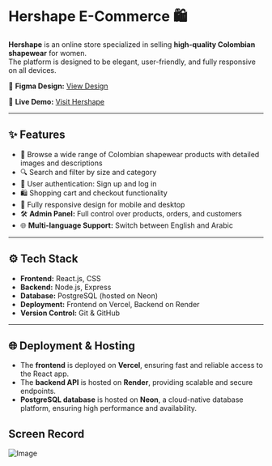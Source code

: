 # Hershape E-Commerce 🛍️

**Hershape** is an online store specialized in selling **high-quality Colombian shapewear** for women.  
The platform is designed to be elegant, user-friendly, and fully responsive on all devices.

🔗 **Figma Design:** [View Design](https://www.figma.com/design/CEmXGJ5qrz62hOZTQsL6na/hershape?fuid=1324734562379279366)

🔗 **Live Demo:** [Visit Hershape](https://www.hershape.online)


---

## ✨ Features
- 🛒 Browse a wide range of Colombian shapewear products with detailed images and descriptions  
- 🔍 Search and filter by size and category  
- 👤 User authentication: Sign up and log in  
- 🛍️ Shopping cart and checkout functionality  
- 📱 Fully responsive design for mobile and desktop
- 🛠️ **Admin Panel:** Full control over products, orders, and customers
- 🌐 **Multi-language Support:** Switch between English and Arabic
---

## ⚙️ Tech Stack
- **Frontend:** React.js, CSS  
- **Backend:** Node.js, Express  
- **Database:** PostgreSQL (hosted on Neon)  
- **Deployment:** Frontend on Vercel, Backend on Render  
- **Version Control:** Git & GitHub

---

## 🌐 Deployment & Hosting
- The **frontend** is deployed on **Vercel**, ensuring fast and reliable access to the React app.  
- The **backend API** is hosted on **Render**, providing scalable and secure endpoints.  
- **PostgreSQL database** is hosted on **Neon**, a cloud-native database platform, ensuring high performance and availability.

  
## Screen Record


![Image](https://github.com/user-attachments/assets/a99f4a2e-b512-4782-a0ea-203b514f503e)



